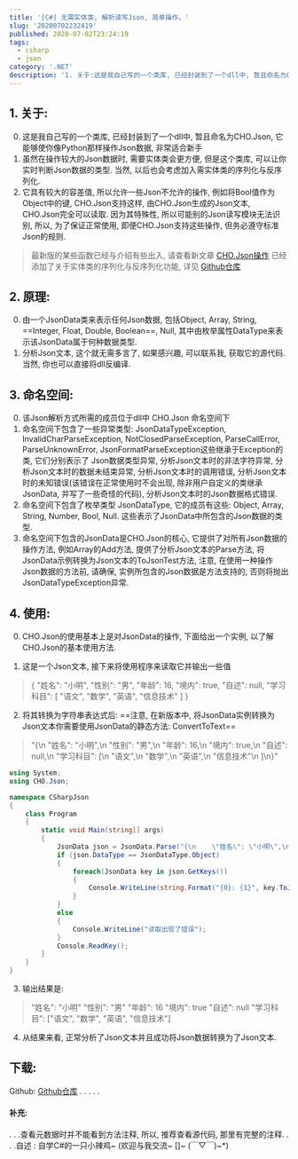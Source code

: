 ```yaml
---
title: '[C#] 无需实体类, 解析读写Json, 简单操作。'
slug: '20200702232419'
published: 2020-07-02T23:24:19
tags:
  - csharp
  - json
category: '.NET'
description: '1. 关于:这是我自己写的一个类库, 已经封装到了一个dll中, 暂且命名为CHO.Json, 它能够使你像Python那样操作Json数据, 非常适合新手虽然在操作较大的Json数据时, 需要实体类会更方便, 但是这个类库, 可以让你实时判断Json数据的类型. 当然, 以后也会考虑加入需实体类的序列化与反序列化.它具有较大的容差值, 所以允许一些Json不允许的操作, 例如将Bool值作为Object中的键, CHO.Json支持这样, 由CHO.Json生成的Json文本, CHO.Json完'
---
```


## 1. 关于:

0. 这是我自己写的一个类库, 已经封装到了一个dll中, 暂且命名为CHO.Json, 它能够使你像Python那样操作Json数据, 非常适合新手
1. 虽然在操作较大的Json数据时, 需要实体类会更方便, 但是这个类库, 可以让你实时判断Json数据的类型. 当然, 以后也会考虑加入需实体类的序列化与反序列化.
2. 它具有较大的容差值, 所以允许一些Json不允许的操作, 例如将Bool值作为Object中的键, CHO.Json支持这样, 由CHO.Json生成的Json文本, CHO.Json完全可以读取. 因为其特殊性, 所以可能别的Json读写模块无法识别, 所以, 为了保证正常使用, 即便CHO.Json支持这些操作, 但务必遵守标准Json的规则.


> 最新版的某些函数已经与介绍有些出入, 请查看新文章 [CHO.Json操作](/posts/20201028235244/)
> 已经添加了关于实体类的序列化与反序列化功能, 详见 [Github仓库](https://github.com/SlimeNull/CHO.Json)


## 2. 原理:

0. 由一个JsonData类来表示任何Json数据, 包括Object, Array, String, ==Integer, Float, Double, Boolean==, Null, 其中由枚举属性DataType来表示该JsonData属于何种数据类型.
1. 分析Json文本, 这个就无需多言了, 如果感兴趣, 可以联系我, 获取它的源代码. 当然, 你也可以直接将dll反编译.

## 3. 命名空间:

0. 该Json解析方式所需的成员位于dll中 CHO.Json 命名空间下
1. 命名空间下包含了一些异常类型: JsonDataTypeException, InvalidCharParseException, NotClosedParseException, ParseCallError, ParseUnknownError, JsonFormatParseException这些继承于Exception的类, 它们分别表示了 Json数据类型异常, 分析Json文本时的非法字符异常, 分析Json文本时的数据未结束异常, 分析Json文本时的调用错误, 分析Json文本时的未知错误(该错误在正常使用时不会出现, 除非用户自定义的类继承JsonData, 并写了一些奇怪的代码), 分析Json文本时的Json数据格式错误.
2. 命名空间下包含了枚举类型 JsonDataType, 它的成员有这些: Object, Array, String, Number, Bool, Null. 这些表示了JsonData中所包含的Json数据的类型.
3. 命名空间下包含的JsonData是CHO.Json的核心, 它提供了对所有Json数据的操作方法, 例如Array的Add方法, 提供了分析Json文本的Parse方法, 将JsonData示例转换为Json文本的ToJsonTest方法, 注意, 在使用一种操作Json数据的方法前, 请确保, 实例所包含的Json数据是方法支持的, 否则将抛出JsonDataTypeException异常.

## 4. 使用:

0. CHO.Json的使用基本上是对JsonData的操作, 下面给出一个实例, 以了解CHO.Json的基本使用方法.

1. 这是一个Json文本, 接下来将使用程序来读取它并输出一些值


> {
    "姓名": "小明",
    "性别": "男",
    "年龄": 16,
    "境内": true,
    "自述": null,
    "学习科目": [
         "语文",
         "数学",
         "英语",
         "信息技术"
     ]
}

2. 将其转换为字符串表达式后: ==注意, 在新版本中, 将JsonData实例转换为Json文本你需要使用JsonData的静态方法: ConvertToText==

> "{\n    \"姓名\": \"小明\",\n    \"性别\": \"男\",\n    \"年龄\": 16,\n    \"境内\": true,\n    \"自述\": null,\n    \"学习科目\": [\n         \"语文\",\n         \"数学\",\n         \"英语\",\n         \"信息技术\"\n     ]\n}"


```csharp
using System;
using CHO.Json;

namespace CSharpJson
{
    class Program
    {
        static void Main(string[] args)
        {
            JsonData json = JsonData.Parse("{\n    \"姓名\": \"小明\",\n    \"性别\": \"男\",\n    \"年龄\": 16,\n    \"境内\": true,\n    \"自述\": null,\n    \"学习科目\": [\n         \"语文\",\n         \"数学\",\n         \"英语\",\n         \"信息技术\"\n     ]\n}");
            if (json.DataType == JsonDataType.Object)
            {
                foreach(JsonData key in json.GetKeys())
                {
                    Console.WriteLine(string.Format("{0}: {1}", key.ToJsonText(), json[key].ToJsonText()));
                }
            }
            else
            {
                Console.WriteLine("读取出现了错误");
            }
            Console.ReadKey();
        }
    }
}

```

3. 输出结果是:


> "姓名": "小明"
"性别": "男"
"年龄": 16
"境内": true
"自述": null
"学习科目": ["语文", "数学", "英语", "信息技术"]


4. 从结果来看, 正常分析了Json文本并且成功将Json数据转换为了Json文本.

## 下载:

Github: [Github仓库](https://github.com/SlimeNull/CHO.Json)
.
.
.
.
.

#### 补充:

. . .查看元数据时并不能看到方法注释, 所以, 推荐查看源代码, 那里有完整的注释.
. . .自述 : 自学C#的一只小辣鸡~ (欢迎与我交流~ []~ (￣▽￣)~*)

